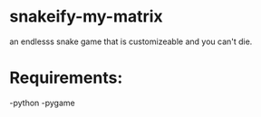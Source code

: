 # snakeify-my-matrix
an endlesss snake game that is customizeable and you can't die.

# Requirements:
-python
-pygame
